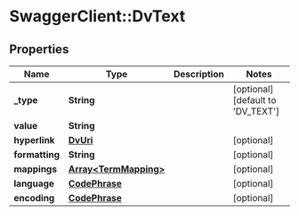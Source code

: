 # SwaggerClient::DvText

## Properties
Name | Type | Description | Notes
------------ | ------------- | ------------- | -------------
**_type** | **String** |  | [optional] [default to &#x27;DV_TEXT&#x27;]
**value** | **String** |  | 
**hyperlink** | [**DvUri**](DvUri.md) |  | [optional] 
**formatting** | **String** |  | [optional] 
**mappings** | [**Array&lt;TermMapping&gt;**](TermMapping.md) |  | [optional] 
**language** | [**CodePhrase**](CodePhrase.md) |  | [optional] 
**encoding** | [**CodePhrase**](CodePhrase.md) |  | [optional] 

